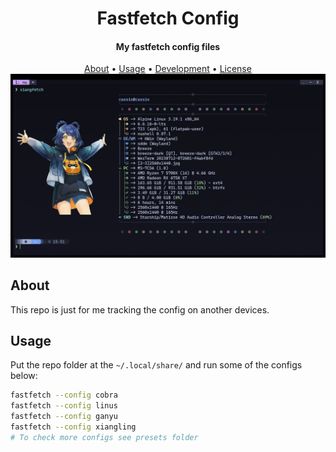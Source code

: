 <h1 align="center">
  Fastfetch Config
</h1>

<h4 align="center">My fastfetch config files</h4>

<p align="center">
  <a href="#about">About</a> •
  <a href="#usage">Usage</a> •
  <a href="#development">Development</a> •
  <a href="#license">License</a>

  <br>

  <img src="screenshot.png" alt="screenshot">
</p>

## About

This repo is just for me tracking the config on another devices.

## Usage

Put the repo folder at the ``~/.local/share/`` and run some of the configs below:

```sh
fastfetch --config cobra
fastfetch --config linus
fastfetch --config ganyu
fastfetch --config xiangling
# To check more configs see presets folder
```

